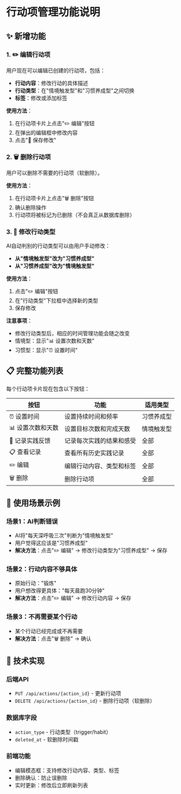 # 行动项管理功能说明

## ✨ 新增功能

### 1. ✏️ 编辑行动项
用户现在可以编辑已创建的行动项，包括：
- **行动内容**：修改行动的具体描述
- **行动类型**：在"情境触发型"和"习惯养成型"之间切换
- **标签**：修改或添加标签

**使用方法**：
1. 在行动项卡片上点击"✏️ 编辑"按钮
2. 在弹出的编辑框中修改内容
3. 点击"💾 保存修改"

### 2. 🗑️ 删除行动项
用户可以删除不需要的行动项（软删除）。

**使用方法**：
1. 在行动项卡片上点击"🗑️ 删除"按钮
2. 确认删除操作
3. 行动项将被标记为已删除（不会真正从数据库删除）

### 3. 🔄 修改行动类型
AI自动判别的行动类型可以由用户手动修改：
- **从"情境触发型"改为"习惯养成型"**
- **从"习惯养成型"改为"情境触发型"**

**使用方法**：
1. 点击"✏️ 编辑"按钮
2. 在"行动类型"下拉框中选择新的类型
3. 保存修改

**注意事项**：
- 修改行动类型后，相应的时间管理功能会随之改变
- 情境型：显示"📊 设置次数和天数"
- 习惯型：显示"⏰ 设置时间"

## 📋 完整功能列表

每个行动项卡片现在包含以下按钮：

| 按钮 | 功能 | 适用类型 |
|------|------|----------|
| ⏰ 设置时间 | 设置持续时间和频率 | 习惯养成型 |
| 📊 设置次数和天数 | 设置目标次数和完成天数 | 情境触发型 |
| 📝 记录实践反馈 | 记录每次实践的结果和感受 | 全部 |
| 📋 查看记录 | 查看所有历史实践记录 | 全部 |
| ✏️ 编辑 | 编辑行动内容、类型和标签 | 全部 |
| 🗑️ 删除 | 删除行动项 | 全部 |

## 🎯 使用场景示例

### 场景1：AI判断错误
- AI将"每天深呼吸三次"判断为"情境触发型"
- 用户觉得这应该是"习惯养成型"
- **解决方法**：点击"✏️ 编辑" → 修改行动类型为"习惯养成型" → 保存

### 场景2：行动内容不够具体
- 原始行动："锻炼"
- 用户想改得更具体："每天晨跑30分钟"
- **解决方法**：点击"✏️ 编辑" → 修改行动内容 → 保存

### 场景3：不再需要某个行动
- 某个行动已经完成或不再需要
- **解决方法**：点击"🗑️ 删除" → 确认

## 🔧 技术实现

### 后端API
- `PUT /api/actions/{action_id}` - 更新行动项
- `DELETE /api/actions/{action_id}` - 删除行动项（软删除）

### 数据库字段
- `action_type` - 行动类型（trigger/habit）
- `deleted_at` - 软删除时间戳

### 前端功能
- 编辑模态框：支持修改行动内容、类型、标签
- 删除确认：防止误删除
- 实时更新：修改后立即刷新列表

